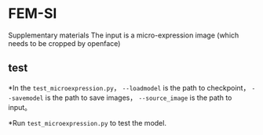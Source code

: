 # FEM-SI
Supplementary materials
The input is a micro-expression image (which needs to be cropped by openface) 
## test
*In the `test_microexpression.py`， `--loadmodel` is the path to checkpoint， `--savemodel` is the path to save images， `--source_image` is the path to input。

*Run `test_microexpression.py` to test the model. 
